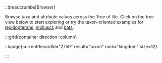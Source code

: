 <!--
Content to display as a stand alone subsection under the search tab
/search/browser
-->

::breadcrumbs[Browser]

Browse taxa and attribute values across the Tree of life. Click on the tree view below to start exploring or try the taxon-oriented examples for [lepidopterans](/browser/lepidoptera), [molluscs](/browser/mollusca) and [bats](/browser/chiroptera).

:::grid{container direction=column}

::badge{currentRecordId="2759" result="taxon" rank="kingdom" size=12}

:::
